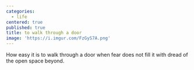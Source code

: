 ```yaml
---
categories:
  - life
centered: true
published: true
title: to walk through a door
image: 'https://i.imgur.com/FzGyS7A.png'
---
```

How easy it is
to walk through a door
when fear 
does not fill it with dread
of the open space 
beyond.

